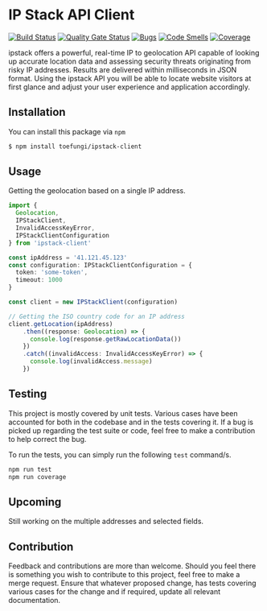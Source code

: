 # IP Stack API Client
[![Build Status](https://travis-ci.org/ToeFungi/ipstack-client.svg?branch=master)](https://travis-ci.org/ToeFungi/ipstack-client)
[![Quality Gate Status](https://sonarcloud.io/api/project_badges/measure?project=ipstack-client&metric=alert_status)](https://sonarcloud.io/dashboard?id=ipstack-client)
[![Bugs](https://sonarcloud.io/api/project_badges/measure?project=ipstack-client&metric=bugs)](https://sonarcloud.io/dashboard?id=ipstack-client)
[![Code Smells](https://sonarcloud.io/api/project_badges/measure?project=ipstack-client&metric=code_smells)](https://sonarcloud.io/dashboard?id=ipstack-client)
[![Coverage](https://sonarcloud.io/api/project_badges/measure?project=ipstack-client&metric=coverage)](https://sonarcloud.io/dashboard?id=ipstack-client)

ipstack offers a powerful, real-time IP to geolocation API capable of looking up accurate location data and assessing 
security threats originating from risky IP addresses. Results are delivered within milliseconds in JSON format. Using 
the ipstack API you will be able to locate website visitors at first glance and adjust your user experience and 
application accordingly.

## Installation
You can install this package via `npm`
```bash
$ npm install toefungi/ipstack-client
```

## Usage
Getting the geolocation based on a single IP address.
```typescript
import { 
  Geolocation,
  IPStackClient, 
  InvalidAccessKeyError,
  IPStackClientConfiguration
} from 'ipstack-client'

const ipAddress = '41.121.45.123'
const configuration: IPStackClientConfiguration = {
  token: 'some-token',
  timeout: 1000
}

const client = new IPStackClient(configuration)

// Getting the ISO country code for an IP address
client.getLocation(ipAddress)
    .then((response: Geolocation) => {
      console.log(response.getRawLocationData())
    })
    .catch((invalidAccess: InvalidAccessKeyError) => {
      console.log(invalidAccess.message)
    })
```

## Testing
This project is mostly covered by unit tests. Various cases have been accounted for both in the codebase and in the
tests covering it. If a bug is picked up regarding the test suite or code, feel free to make a contribution to help
correct the bug.

To run the tests, you can simply run the following `test` command/s.
```bash
npm run test
npm run coverage
```

## Upcoming
Still working on the multiple addresses and selected fields.

## Contribution
Feedback and contributions are more than welcome. Should you feel there is something you wish to contribute to this 
project, feel free to make a merge request. Ensure that whatever proposed change, has tests covering various cases for
the change and if required, update all relevant documentation.
